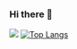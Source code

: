 ### Hi there 👋
![](https://komarev.com/ghpvc/?username=maxcoga&color=red)
[![Top Langs](https://github-readme-stats.vercel.app/api/top-langs/?username=maxcoga)](https://github.com/anuraghazra/github-readme-stats)

<!--
**MaxCoGa/MaxCoga** is a ✨ _special_ ✨ repository because its `README.md` (this file) appears on your GitHub profile.

Here are some ideas to get you started:

- 🔭 I’m currently working on ...
- 🌱 I’m currently learning ...
- 👯 I’m looking to collaborate on ...
- 🤔 I’m looking for help with ...
- 💬 Ask me about ...
- 📫 How to reach me: ...
- 😄 Pronouns: ...
- ⚡ Fun fact: ...
-->
